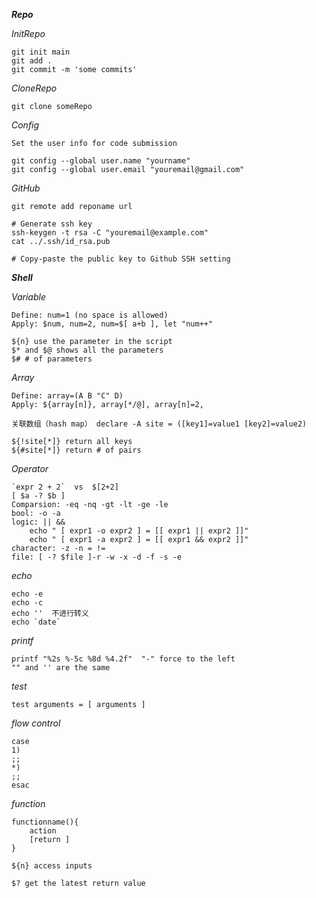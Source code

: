 ***Repo***

*InitRepo*
    
    git init main
    git add .
    git commit -m 'some commits'

*CloneRepo*

    git clone someRepo


*Config*

    Set the user info for code submission
    
    git config --global user.name "yourname"
    git config --global user.email "youremail@gmail.com"



*GitHub*

    
    git remote add reponame url
    
    # Generate ssh key
    ssh-keygen -t rsa -C "youremail@example.com"
    cat ../.ssh/id_rsa.pub
  
    # Copy-paste the public key to Github SSH setting



***Shell***

*Variable*

    Define: num=1 (no space is allowed)
    Apply: $num, num=2, num=$[ a+b ], let "num++"

    ${n} use the parameter in the script
    $* and $@ shows all the parameters
    $# # of parameters
    
*Array*

    Define: array=(A B "C" D)
    Apply: ${array[n]}, array[*/@], array[n]=2, 

    关联数组（hash map） declare -A site = ([key1]=value1 [key2]=value2)

    ${!site[*]} return all keys
    ${#site[*]} return # of pairs
        
*Operator*

    `expr 2 + 2`  vs  $[2+2]
    [ $a -? $b ]
    Comparsion: -eq -nq -gt -lt -ge -le
    bool: -o -a 
    logic: || &&
        echo " [ expr1 -o expr2 ] = [[ expr1 || expr2 ]]"
        echo " [ expr1 -a expr2 ] = [[ expr1 && expr2 ]]"
    character: -z -n = !=
    file: [ -? $file ]-r -w -x -d -f -s -e

*echo*

    echo -e
    echo -c
    echo ''  不进行转义
    echo `date`
    
*printf*

    printf "%2s %-5c %8d %4.2f"  "-" force to the left
    "" and '' are the same
     
*test*

    test arguments = [ arguments ]

*flow control*

    case
    1)
    ;;
    *)
    ;;
    esac

*function*

    functionname(){
        action
        [return ]
    }

    ${n} access inputs

    $? get the latest return value



  
